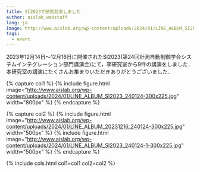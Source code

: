 ```yaml
---
title: SI2023で研究発表しました
author: aislab_webstaff
lang: ja
image: http://www.aislab.org/wp-content/uploads/2024/01/LINE_ALBUM_SI2023_240124-300x225.jpg
tags:
  - event
---
```


2023年12月14日～12月16日に開催されたSI2023(第24回計測自動制御学会システムインテグレーション部門講演会)にて，李研究室から9件の講演をしました．本研究室の講演にたくさんお集まりいただきありがとうございました．

{% capture col1 %}
{%
  include figure.html
  image="http://www.aislab.org/wp-content/uploads/2024/01/LINE_ALBUM_SI2023_240124-300x225.jpg"
  width="800px"
%}
{% endcapture %}

{% capture col2 %}
{%
  include figure.html
  image="http://www.aislab.org/wp-content/uploads/2024/01/LINE_ALBUM_20231216_240124-300x225.jpg"
  width="500px"
%}
{%
  include figure.html
  image="http://www.aislab.org/wp-content/uploads/2024/01/LINE_ALBUM_SI2023_240124-1-300x225.jpg"
  width="500px"
%}
{% endcapture %}

{% include cols.html col1=col1 col2=col2 %}